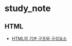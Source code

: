 # study_note

## HTML

- [HTML의 기본 구조와 구성요소](https://github.com/ejiseok/study_note/blob/main/HTML/HTML%EC%9D%98%20%EA%B8%B0%EB%B3%B8%20%EA%B5%AC%EC%A1%B0%EC%99%80%20%EA%B5%AC%EC%84%B1%EC%9A%94%EC%86%8C.md)
